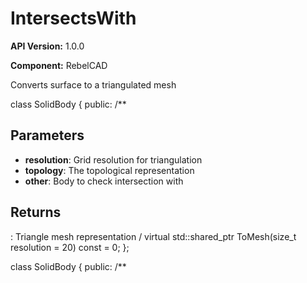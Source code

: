 # IntersectsWith

**API Version:** 1.0.0

**Component:** RebelCAD

Converts surface to a triangulated mesh

class SolidBody {
public:
    /**

## Parameters

- **resolution**: Grid resolution for triangulation
- **topology**: The topological representation
- **other**: Body to check intersection with

## Returns

: Triangle mesh representation
/
    virtual std::shared_ptr<TriangleMesh> ToMesh(size_t resolution = 20) const = 0;
};

class SolidBody {
public:
    /**

